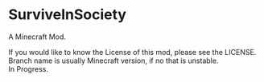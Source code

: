 SurviveInSociety
=====
A Minecraft Mod.

If you would like to know the License of this mod, please see the LICENSE.<br>
Branch name is usually Minecraft version, if no that is unstable.<br>
In Progress.<br>